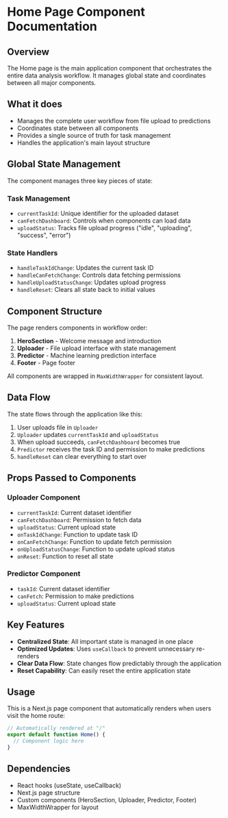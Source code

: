 # Home Page Component Documentation

## Overview

The Home page is the main application component that orchestrates the entire data analysis workflow. It manages global state and coordinates between all major components.

## What it does

- Manages the complete user workflow from file upload to predictions
- Coordinates state between all components
- Provides a single source of truth for task management
- Handles the application's main layout structure

## Global State Management

The component manages three key pieces of state:

### Task Management

- `currentTaskId`: Unique identifier for the uploaded dataset
- `canFetchDashboard`: Controls when components can load data
- `uploadStatus`: Tracks file upload progress ("idle", "uploading", "success", "error")

### State Handlers

- `handleTaskIdChange`: Updates the current task ID
- `handleCanFetchChange`: Controls data fetching permissions
- `handleUploadStatusChange`: Updates upload progress
- `handleReset`: Clears all state back to initial values

## Component Structure

The page renders components in workflow order:

1. **HeroSection** - Welcome message and introduction
2. **Uploader** - File upload interface with state management
3. **Predictor** - Machine learning prediction interface
4. **Footer** - Page footer

All components are wrapped in `MaxWidthWrapper` for consistent layout.

## Data Flow

The state flows through the application like this:

1. User uploads file in `Uploader`
2. `Uploader` updates `currentTaskId` and `uploadStatus`
3. When upload succeeds, `canFetchDashboard` becomes true
4. `Predictor` receives the task ID and permission to make predictions
5. `handleReset` can clear everything to start over

## Props Passed to Components

### Uploader Component

- `currentTaskId`: Current dataset identifier
- `canFetchDashboard`: Permission to fetch data
- `uploadStatus`: Current upload state
- `onTaskIdChange`: Function to update task ID
- `onCanFetchChange`: Function to update fetch permission
- `onUploadStatusChange`: Function to update upload status
- `onReset`: Function to reset all state

### Predictor Component

- `taskId`: Current dataset identifier
- `canFetch`: Permission to make predictions
- `uploadStatus`: Current upload state

## Key Features

- **Centralized State**: All important state is managed in one place
- **Optimized Updates**: Uses `useCallback` to prevent unnecessary re-renders
- **Clear Data Flow**: State changes flow predictably through the application
- **Reset Capability**: Can easily reset the entire application state

## Usage

This is a Next.js page component that automatically renders when users visit the home route:

```jsx
// Automatically rendered at "/"
export default function Home() {
  // Component logic here
}
```

## Dependencies

- React hooks (useState, useCallback)
- Next.js page structure
- Custom components (HeroSection, Uploader, Predictor, Footer)
- MaxWidthWrapper for layout
